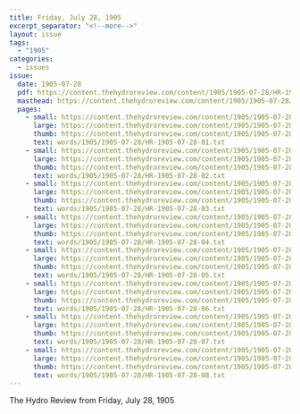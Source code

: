 ```yaml
---
title: Friday, July 28, 1905
excerpt_separator: "<!--more-->"
layout: issue
tags:
  - "1905"
categories:
  - issues
issue:
  date: 1905-07-28
  pdf: https://content.thehydroreview.com/content/1905/1905-07-28/HR-1905-07-28.pdf
  masthead: https://content.thehydroreview.com/content/1905/1905-07-28/masthead/HR-1905-07-28.jpg
  pages:
    - small: https://content.thehydroreview.com/content/1905/1905-07-28/small/HR-1905-07-28-01.jpg
      large: https://content.thehydroreview.com/content/1905/1905-07-28/large/HR-1905-07-28-01.jpg
      thumb: https://content.thehydroreview.com/content/1905/1905-07-28/thumbnails/HR-1905-07-28-01.jpg
      text: words/1905/1905-07-28/HR-1905-07-28-01.txt
    - small: https://content.thehydroreview.com/content/1905/1905-07-28/small/HR-1905-07-28-02.jpg
      large: https://content.thehydroreview.com/content/1905/1905-07-28/large/HR-1905-07-28-02.jpg
      thumb: https://content.thehydroreview.com/content/1905/1905-07-28/thumbnails/HR-1905-07-28-02.jpg
      text: words/1905/1905-07-28/HR-1905-07-28-02.txt
    - small: https://content.thehydroreview.com/content/1905/1905-07-28/small/HR-1905-07-28-03.jpg
      large: https://content.thehydroreview.com/content/1905/1905-07-28/large/HR-1905-07-28-03.jpg
      thumb: https://content.thehydroreview.com/content/1905/1905-07-28/thumbnails/HR-1905-07-28-03.jpg
      text: words/1905/1905-07-28/HR-1905-07-28-03.txt
    - small: https://content.thehydroreview.com/content/1905/1905-07-28/small/HR-1905-07-28-04.jpg
      large: https://content.thehydroreview.com/content/1905/1905-07-28/large/HR-1905-07-28-04.jpg
      thumb: https://content.thehydroreview.com/content/1905/1905-07-28/thumbnails/HR-1905-07-28-04.jpg
      text: words/1905/1905-07-28/HR-1905-07-28-04.txt
    - small: https://content.thehydroreview.com/content/1905/1905-07-28/small/HR-1905-07-28-05.jpg
      large: https://content.thehydroreview.com/content/1905/1905-07-28/large/HR-1905-07-28-05.jpg
      thumb: https://content.thehydroreview.com/content/1905/1905-07-28/thumbnails/HR-1905-07-28-05.jpg
      text: words/1905/1905-07-28/HR-1905-07-28-05.txt
    - small: https://content.thehydroreview.com/content/1905/1905-07-28/small/HR-1905-07-28-06.jpg
      large: https://content.thehydroreview.com/content/1905/1905-07-28/large/HR-1905-07-28-06.jpg
      thumb: https://content.thehydroreview.com/content/1905/1905-07-28/thumbnails/HR-1905-07-28-06.jpg
      text: words/1905/1905-07-28/HR-1905-07-28-06.txt
    - small: https://content.thehydroreview.com/content/1905/1905-07-28/small/HR-1905-07-28-07.jpg
      large: https://content.thehydroreview.com/content/1905/1905-07-28/large/HR-1905-07-28-07.jpg
      thumb: https://content.thehydroreview.com/content/1905/1905-07-28/thumbnails/HR-1905-07-28-07.jpg
      text: words/1905/1905-07-28/HR-1905-07-28-07.txt
    - small: https://content.thehydroreview.com/content/1905/1905-07-28/small/HR-1905-07-28-08.jpg
      large: https://content.thehydroreview.com/content/1905/1905-07-28/large/HR-1905-07-28-08.jpg
      thumb: https://content.thehydroreview.com/content/1905/1905-07-28/thumbnails/HR-1905-07-28-08.jpg
      text: words/1905/1905-07-28/HR-1905-07-28-08.txt
---
```


The Hydro Review from Friday, July 28, 1905

<!--more-->

